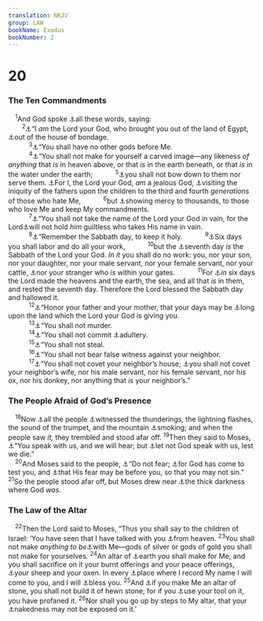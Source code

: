```yaml
---
translation: NKJV
group: LAW
bookName: Exodus 
bookNumber: 2
---
```


<div class="title"><h1>20</h1><h3>The Ten Commandments</h3></div>
<span class="verse xu_20_1"> <sup>1</sup>And God spoke <a data-toggle="tooltip" data-placement="bottom" title="Deut. 5:22">⚓</a>all these words, saying:<br/></span>
<span class="verse xu_20_2">  <sup>2</sup><a data-toggle="tooltip" data-placement="bottom" title="Hos. 13:4">⚓</a>“I <i>am</i> the Lord your God, who brought you out of the land of Egypt, <a data-toggle="tooltip" data-placement="bottom" title="Ex. 13:3; Deut. 7:8">⚓</a>out of the house of bondage.<br/></span>
<span class="verse xu_20_3">   <sup>3</sup><a data-toggle="tooltip" data-placement="bottom" title="Deut. 6:14; 2 Kin. 17:35; Jer. 25:6; 35:15">⚓</a>“You shall have no other gods before Me.<br/></span>
<span class="verse xu_20_4">   <sup>4</sup><a data-toggle="tooltip" data-placement="bottom" title="Lev. 19:4; 26:1; Deut. 4:15–19; 27:15">⚓</a>“You shall not make for yourself a carved image—any likeness <i>of</i> <i>anything</i> that <i>is</i> in heaven above, or that <i>is</i> in the earth beneath, or that <i>is</i> in the water under the earth; </span>
<span class="verse xu_20_5">   <sup>5</sup><a data-toggle="tooltip" data-placement="bottom" title="Is. 44:15, 19">⚓</a>you shall not bow down to them nor serve them. <a data-toggle="tooltip" data-placement="bottom" title="Ex. 34:14; Deut. 4:24; Josh. 24:19; Nah. 1:2">⚓</a>For I, the Lord your God, <i>am</i> a jealous God, <a data-toggle="tooltip" data-placement="bottom" title="Num. 14:18, 33; Deut. 5:9, 10; 1 Kin. 21:29; Ps. 79:8; Jer. 32:18">⚓</a>visiting the iniquity of the fathers upon the children to the third and fourth <i>generations</i> of those who hate Me, </span>
<span class="verse xu_20_6">   <sup>6</sup>but <a data-toggle="tooltip" data-placement="bottom" title="Deut. 7:9; Rom. 11:28">⚓</a>showing mercy to thousands, to those who love Me and keep My commandments.<br/></span>
<span class="verse xu_20_7">   <sup>7</sup><a data-toggle="tooltip" data-placement="bottom" title="Lev. 19:12; Deut. 6:13; 10:20; (Matt. 5:33–37)">⚓</a>“You shall not take the name of the Lord your God in vain, for the Lord<a data-toggle="tooltip" data-placement="bottom" title="Mic. 6:11">⚓</a>will not hold <i>him</i> guiltless who takes His name in vain.<br/></span>
<span class="verse xu_20_8">   <sup>8</sup><a data-toggle="tooltip" data-placement="bottom" title="Ex. 23:12; 31:13–16; Lev. 26:2; Deut. 5:12">⚓</a>“Remember the Sabbath day, to keep it holy. </span>
<span class="verse xu_20_9">   <sup>9</sup><a data-toggle="tooltip" data-placement="bottom" title="Ex. 34:21; 35:2, 3; Lev. 23:3; Deut. 5:13; Luke 13:14">⚓</a>Six days you shall labor and do all your work, </span>
<span class="verse xu_20_10">   <sup>10</sup>but the <a data-toggle="tooltip" data-placement="bottom" title="Gen. 2:2, 3">⚓</a>seventh day <i>is</i> the Sabbath of the Lord your God. <i>In</i> <i>it</i> you shall do no work: you, nor your son, nor your daughter, nor your male servant, nor your female servant, nor your cattle, <a data-toggle="tooltip" data-placement="bottom" title="Neh. 13:16–19">⚓</a>nor your stranger who <i>is</i> within your gates. </span>
<span class="verse xu_20_11">   <sup>11</sup>For <a data-toggle="tooltip" data-placement="bottom" title="Gen. 2:2, 3; Ex. 31:17">⚓</a><i>in</i> six days the Lord made the heavens and the earth, the sea, and all that <i>is</i> in them, and rested the seventh day. Therefore the Lord blessed the Sabbath day and hallowed it.<br/></span>
<span class="verse xu_20_12">   <sup>12</sup><a data-toggle="tooltip" data-placement="bottom" title="Lev. 19:3; Deut. 27:16; Matt. 15:4; 19:19; Mark 7:10; 10:19; Luke 18:20; Eph. 6:2">⚓</a>“Honor your father and your mother, that your days may be <a data-toggle="tooltip" data-placement="bottom" title="Deut. 5:16, 33; 6:2; 11:8, 9">⚓</a>long upon the land which the Lord your God is giving you.<br/></span>
<span class="verse xu_20_13">   <sup>13</sup><a data-toggle="tooltip" data-placement="bottom" title="(Matt. 5:21, 22); 19:18; Mark 10:19; Luke 18:20; Rom. 13:9; (1 John 3:15)">⚓</a>“You shall not murder.<br/></span>
<span class="verse xu_20_14">   <sup>14</sup><a data-toggle="tooltip" data-placement="bottom" title="Matt. 5:27; Mark 10:19; Luke 18:20; Rom. 13:9; James 2:11">⚓</a>“You shall not commit <a data-toggle="tooltip" data-placement="bottom" title="Lev. 20:10; Deut. 5:18">⚓</a>adultery.<br/></span>
<span class="verse xu_20_15">   <sup>15</sup><a data-toggle="tooltip" data-placement="bottom" title="Ex. 21:16; Lev. 19:11, 13; Matt. 19:18; Rom. 13:9">⚓</a>“You shall not steal.<br/></span>
<span class="verse xu_20_16">   <sup>16</sup><a data-toggle="tooltip" data-placement="bottom" title="Ex. 23:1, 7; Deut. 5:20; Matt. 19:18">⚓</a>“You shall not bear false witness against your neighbor.<br/></span>
<span class="verse xu_20_17">   <sup>17</sup><a data-toggle="tooltip" data-placement="bottom" title="(Luke 12:15); Rom. 7:7; 13:9; (Eph. 5:3, 5); Heb. 13:5">⚓</a>“You shall not covet your neighbor’s house; <a data-toggle="tooltip" data-placement="bottom" title="2 Sam. 11:2; (Matt. 5:28)">⚓</a>you shall not covet your neighbor’s wife, nor his male servant, nor his female servant, nor his ox, nor his donkey, nor anything that <i>is</i> your neighbor’s.”<br/></span>
<div class="title"><h3>The People Afraid of God’s Presence</h3></div>
<span class="verse xu_20_18"> <sup>18</sup>Now <a data-toggle="tooltip" data-placement="bottom" title="Heb. 12:18, 19">⚓</a>all the people <a data-toggle="tooltip" data-placement="bottom" title="Rev. 1:10, 12">⚓</a>witnessed the thunderings, the lightning flashes, the sound of the trumpet, and the mountain <a data-toggle="tooltip" data-placement="bottom" title="Ex. 19:16, 18">⚓</a>smoking; and when the people saw <i>it,</i> they trembled and stood afar off. </span>
<span class="verse xu_20_19"><sup>19</sup>Then they said to Moses, <a data-toggle="tooltip" data-placement="bottom" title="Gal. 3:19; Heb. 12:19">⚓</a>“You speak with us, and we will hear; but <a data-toggle="tooltip" data-placement="bottom" title="Deut. 5:5, 23–27">⚓</a>let not God speak with us, lest we die.”<br/></span>
<span class="verse xu_20_20"> <sup>20</sup>And Moses said to the people, <a data-toggle="tooltip" data-placement="bottom" title="Ex. 14:13; (Is. 41:10, 13)">⚓</a>“Do not fear; <a data-toggle="tooltip" data-placement="bottom" title="Ex. 15:25; (Deut. 13:3)">⚓</a>for God has come to test you, and <a data-toggle="tooltip" data-placement="bottom" title="Deut. 4:10; 6:24; Prov. 3:7; 16:6; Is. 8:13">⚓</a>that His fear may be before you, so that you may not sin.” </span>
<span class="verse xu_20_21"><sup>21</sup>So the people stood afar off, but Moses drew near <a data-toggle="tooltip" data-placement="bottom" title="Ex. 19:16; Deut. 5:22">⚓</a>the thick darkness where God <i>was.</i><br/></span>
<div class="title"><h3>The Law of the Altar</h3></div>
<span class="verse xu_20_22"> <sup>22</sup>Then the Lord said to Moses, “Thus you shall say to the children of Israel: ‘You have seen that I have talked with you <a data-toggle="tooltip" data-placement="bottom" title="Deut. 4:36; 5:24, 26; Neh. 9:13">⚓</a>from heaven. </span>
<span class="verse xu_20_23"><sup>23</sup>You shall not make <i>anything</i> <i>to</i> <i>be</i><a data-toggle="tooltip" data-placement="bottom" title="Ex. 32:1, 2, 4; Deut. 29:17">⚓</a>with Me—gods of silver or gods of gold you shall not make for yourselves. </span>
<span class="verse xu_20_24"><sup>24</sup>An altar of <a data-toggle="tooltip" data-placement="bottom" title="Ex. 20:25; 27:1–8">⚓</a>earth you shall make for Me, and you shall sacrifice on it your burnt offerings and your peace offerings, <a data-toggle="tooltip" data-placement="bottom" title="Ex. 24:5; Lev. 1:2">⚓</a>your sheep and your oxen. In every <a data-toggle="tooltip" data-placement="bottom" title="Deut. 12:5; 16:6, 11; 1 Kin. 9:3; 2 Chr. 6:6">⚓</a>place where I record My name I will come to you, and I will <a data-toggle="tooltip" data-placement="bottom" title="Gen. 12:2">⚓</a>bless you. </span>
<span class="verse xu_20_25"><sup>25</sup>And <a data-toggle="tooltip" data-placement="bottom" title="Deut. 27:5">⚓</a>if you make Me an altar of stone, you shall not build it of hewn stone; for if you <a data-toggle="tooltip" data-placement="bottom" title="Josh. 8:30, 31">⚓</a>use your tool on it, you have profaned it. </span>
<span class="verse xu_20_26"><sup>26</sup>Nor shall you go up by steps to My altar, that your <a data-toggle="tooltip" data-placement="bottom" title="Ex. 28:42, 43">⚓</a>nakedness may not be exposed on it.’<br/></span>
